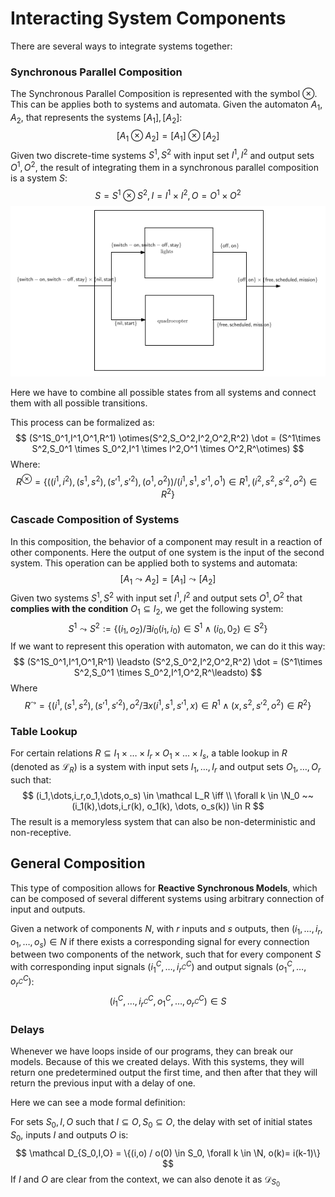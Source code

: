 # Interacting System Components

There are several ways to integrate systems together:

### Synchronous Parallel Composition

The Synchronous Parallel Composition is represented with the symbol $\otimes$. This can be applies both to systems and automata. Given the automaton $A_1,A_2$, that represents the systems $[A_1],[A_2]$:
$$
[A_1 \otimes A_2] = [A_1]\otimes [A_2]
$$
Given two discrete-time systems $S^1,S^2$ with input set $I^1,I^2$ and output sets $O^1,O^2$, the result of integrating them in a synchronous parallel composition is a system $S$:
$$
S = S^1 \otimes S^2, I = I^1 \times I^2, O = O^1 \times O^2
$$
<img src="Resources/04 - Interacting System Components/image-20201108143148408.png" alt="image-20201108143148408" style="zoom:100%;" />

Here we have to combine all possible states from all systems and connect them with all possible transitions.

This process can be formalized as:
$$
(S^1S_0^1,I^1,O^1,R^1) \otimes(S^2,S_O^2,I^2,O^2,R^2)  \dot = 
(S^1\times S^2,S_0^1 \times S_0^2,I^1 \times I^2,O^1 \times O^2,R^\otimes)
$$
Where:
$$
R^\otimes=\{((i^1,i^2),(s^1,s^2),(s'^1,s'^2),(o^1,o^2)) / (i^1,s^1,s'^1,o^1) \in R^1, (i^2,s^2,s'^2,o^2) \in R^2\}
$$

### Cascade Composition of Systems

In this composition, the behavior of a component may result in a reaction of other components. Here the output of one system is the input of the second system. This operation can be applied both to systems and automata:
$$
[A_1 \leadsto A_2] = [A_1] \leadsto [A_2]
$$
Given two systems $S^1,S^2$ with input set $I^1,I^2$ and output sets $O^1,O^2$ that **complies with the condition** $O_1 \subseteq I_2$, we get the following system:
$$
S^1  \leadsto S^2 :=\{(i_1,o_2)/ \exists i_0 (i_1,i_0)\in S^1 \land (i_0,0_2) \in S^2\}
$$
If we want to represent this operation with automaton, we can do it this way:
$$
(S^1S_0^1,I^1,O^1,R^1) \leadsto (S^2,S_0^2,I^2,O^2,R^2)  \dot = 
(S^1\times S^2,S_0^1 \times S_0^2,I^1,O^2,R^\leadsto)
$$
Where
$$
R^\leadsto = \{(i^1,(s^1,s^2),(s'^1,s'^2),o^2 / \exists x (i^1,s^1,s'^1,x) \in R^1 \land (x,s^2,s'^2,o^2)\in R^2\}
$$

### Table Lookup

For certain relations $R \subseteq I_1 \times \dots \times I_r \times O_1 \times \dots \times I_s$, a table lookup in $R$ (denoted as $\mathcal L_R$) is a system with input sets $I_1,\dots,I_r$ and output sets $O_1,\dots,O_r$ such that:
$$
(i_1,\dots,i_r,o_1,\dots,o_s) \in \mathcal L_R \iff \\
\forall k \in \N_0 ~~(i_1(k),\dots,i_r(k), o_1(k), \dots, o_s(k)) \in R
$$
The result is a memoryless system that can also be non-deterministic and non-receptive.

## General Composition

This type of composition allows for **Reactive Synchronous Models**, which can be composed of several different systems using arbitrary connection of input and outputs.

Given a network of components $N$, with $r$ inputs and $s$ outputs, then $(i_1,\dots,i_r,o_1,\dots,o_s) \in N$ if there exists a corresponding signal for every connection between two components of the network, such that for every component $S$ with corresponding input signals $(i_1^C,\dots,i_{r^C}^C)$ and output signals $(o_1^C,\dots,o_{r^C}^{C})$:
$$
(i_1^C, \dots, i_{r^C}^C,o_1^C,\dots,o_{r^C}^C) \in S
$$

### Delays

Whenever we have loops inside of our programs, they can break our models. Because of this we created delays. With this systems, they will return one predetermined output the first time, and then  after that they will return the previous input with a delay of one.

Here we can see a mode formal definition:

For sets $S_0,I, O$ such that $I \subseteq O, S_0 \subseteq O$, the delay with set of initial states $S_0$, inputs $I$ and outputs $O$ is:
$$
\mathcal D_{S_0,I,O} = \{(i,o) / o(0) \in S_0, \forall k \in \N, o(k)= i(k-1)\}
$$
If $I$ and $O$ are clear from the context, we can also denote it as $\mathcal D_{S_0}$

